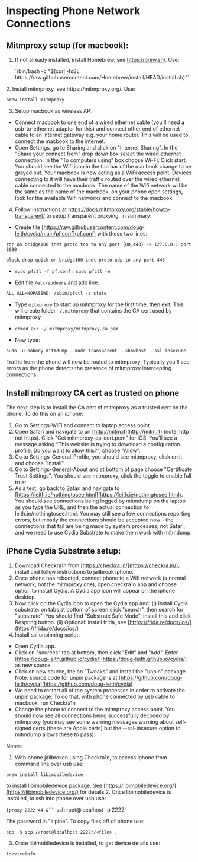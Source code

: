 # Inspecting Phone Network Connections

## Mitmproxy setup (for macbook):
1. If not already installed, install Homebrew, see https://brew.sh/.   Use:
<ul> <li style="list-style-type: none;">
`/bin/bash -c "$(curl -fsSL https://raw.githubusercontent.com/Homebrew/install/HEAD/install.sh)"`
</ul>
2. Install mitmproxy, see https://mitmproxy.org/.  Use:

`brew install mitmproxy`

3. Setup macbook as wireless AP:
  * Connect macbook to one end of a wired ethernet cable (you'll need a usb-to-ethernet adapter for this) and connect other end of ethernet cable to an internet gateway e.g. your home router.   This will be used to connect the macbook to the internet.
  * Open Settings, go to Sharing and click on "Internet Sharing".  In the "Share your connect from" drop down box select the wired ethernet connection.  In the "To computers using" box choose Wi-Fi.  Click start.  You should see the Wifi icon in the top bar of the macbook change to be grayed out.  Your macbook is now acting as a WiFi access point.  Devices connecting to it will have their traffic routed over the wired ethernet cable connected to the macbook.  The name of the Wifi network will be the same as the name of the macbook, on your phone open settings, look for the available Wifi networks and connect to the macbook.

4. Follow instructions at https://docs.mitmproxy.org/stable/howto-transparent/ to setup transparent proxying.  In summary:

  * Create file [https://raw.githubusercontent.com/doug-leith/cydia/main/pf.conf](pf.conf) with these two lines:

`rdr on bridge100 inet proto tcp to any port {80,443} -> 127.0.0.1 port 8080`

`block drop quick on bridge100 inet proto udp to any port 443`

  * `sudo pfctl -f pf.conf; sudo pfctl -e`

  * Edit file `/etc/sudoers` and add line:

`ALL ALL=NOPASSWD: /sbin/pfctl -s state`

  * Type `mitmproxy` to start up mitmproxy for the first time, then exit.  This will create folder `~/.mitmproxy` that contains the CA cert used by mitmproxy

  * `chmod a+r ~/.mitmproxy/mitmproxy-ca.pem`

  * Now type:  

`sudo -u nobody mitmdump --mode transparent --showhost --ssl-insecure`

Traffic from the phone will now be routed to mitmproxy.  Typically you'll see errors as the phone detects the presence of mitmproxy intercepting connections.

## Install mitmproxy CA cert as trusted on phone
The next step is to install the CA cert of mitmproxy as a trusted cert on the phone.  To do this on an iphone:
1. Go to Settings-WiFi and connect to laptop access point
2. Open Safari and navigate to url [http://mitm.it](http://mitm.it) (note, http not https).  Click "Get mitmproxy-ca-cert.pem" for iOS.  You'll see a message asking "This website is trying to download a configuration profile.  Do you want to allow this?", choose "Allow".
3. Go to Settings-General-Profile, you should see mitmproxy, click on it and choose "install".
4. Go to Settings-General-About and at bottom of page choose "Certificate Trust Settings".  You should see mitmproxy, click the toggle to enable full trust
5. As a test, go back to Safari and navigate to [https://leith.ie/nothingtosee.html](https://leith.ie/nothingtosee.html).  You should see connections being logged by mitmdump on the laptop as you type the URL, and then the actual connection to leith.ie/nothingtosee.html.  You may still see a few connections reporting errors, but mostly the connections should be accepted now - the connections that fail are being made by system processes, not Safari, and we need to use Cydia Substrate to make them work with mitmdump.

## iPhone Cydia Substrate setup:
1. Download Checkra1n from [https://checkra.in/](https://checkra.in/), install and follow instructions to jailbreak iphone.
2. Once phone has rebooted, connect phone to a Wifi network (a normal network, not the mitmproxy one), open checkra1n app and choose option to install Cydia.  A Cydia app icon will appear on the iphone desktop.
3. Now click on the Cydia icon to open the Cydia app and:
(i) Install Cydia substrate: on tabs at bottom of screen click "search", then search for "substrate".  You should find "Substrate Safe Mode", install this and click Respring button.
(ii) Optional: install frida, see [https://frida.re/docs/ios/](https://frida.re/docs/ios/)
4. Install ssl unpinning script:
  * Open Cydia app.
  * Click on "sources" tab at bottom, then click "Edit" and "Add".  Enter [https://doug-leith.github.io/cydia/](https://doug-leith.github.io/cydia/) as new source.
  * Click on new source, the on "Tweaks" and install the "unpin" package.  Note: source code for unpin package is at [https://github.com/doug-leith/cydia](https://github.com/doug-leith/cydia)
  * We need to restart all of the system processes in order to activate the unpin package.  To do that, with phone connected by usb cable to macbook, run Checkra1n   
  * Change the phone to connect to the mitmproxy access point.  You should now see all connections being successfully decoded by mitmproxy (you may see some warning messages warning about self-signed certs (these are Apple certs) but the --ssl-insecure option to mitmdump allows these to pass).

Notes:
1. With phone jailbroken using Checkra1n, to access iphone from command line over usb use:

`brew install libimobiledevice`

to install libimobiledevice package.  See [https://libimobiledevice.org/](https://libimobiledevice.org/) for details
2. Once libimobiledevice is installed, to ssh into phone over usb use:

`iproxy 2222 44 &``
`ssh root@localhost -p 2222`

The password in "alpine".  To copy files off of phone use:

`scp -3 scp://root@localhost:2222//<file> .`

3. Once libimobiledevice is installed, to get device details use:

`ideviceinfo`
